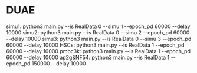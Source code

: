 # DUAE

simu1: python3 main.py --is RealData 0 --simu 1 --epoch_pd 60000 --delay 10000
simu2: python3 main.py --is RealData 0 --simu 2 --epoch_pd 60000 --delay 10000
simu3: python3 main.py --is RealData 0 --simu 3 --epoch_pd 60000 --delay 10000
HSCs: python3 main.py --is RealData 1 --epoch_pd 60000 --delay 10000
pmbc3k: python3 main.py --is RealData 1 --epoch_pd 60000 --delay 10000
ap2g&NF54: python3 main.py --is RealData 1 --epoch_pd 150000 --delay 10000
